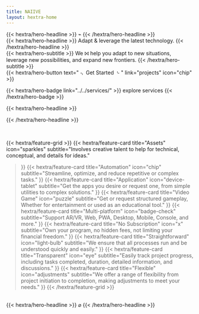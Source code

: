 ```yaml
---
title: NAIIVE
layout: hextra-home
---
```


<div class="mt-6 mb-6 .hero-center-title text-center">
{{< hextra/hero-headline >}}
⌁
{{< /hextra/hero-headline >}}
</div>

<div class="mt-6 mb-6 .hero-center-title text-center">
{{< hextra/hero-headline >}}
Adapt & leverage the latest technology.
{{< /hextra/hero-headline >}}
</div>

<div class="mb-12 text-center">
{{< hextra/hero-subtitle >}}
  We ⨝ help you adapt to new situations, leverage new possibilities, and expand new frontiers.
{{< /hextra/hero-subtitle >}}
</div>

<div class="mb-6 items-center">
{{< hextra/hero-button text=" ⌍ Get Started ⌎ " link="projects" icon="chip" >}}
</div>

{{< hextra/hero-badge link="../../services/" >}}
explore services
{{< /hextra/hero-badge >}}

<div class="mt-6 mb-6 .hero-center-title text-center">
{{< hextra/hero-headline >}}

{{< /hextra/hero-headline >}}
</div>

<br>

{{< hextra/feature-grid >}}
  {{< hextra/feature-card
    title="Assets"
    icon="sparkles"
    subtitle="Involves creative talent to help for technical, conceptual, and details for ideas."
  >}}
  {{< hextra/feature-card
    title="Automation"
    icon="chip"
    subtitle="Streamline, optimize, and reduce repetitive or complex tasks."
  >}}
  {{< hextra/feature-card
    title="Application"
    icon="device-tablet"
    subtitle="Get the apps you desire or request one, from simple utilities to complex solutions."
  >}}
  {{< hextra/feature-card
    title="Video Game"
    icon="puzzle"
    subtitle="Get or request structured gameplay, Whether for entertainment or used as an educational tool."
  >}}
  {{< hextra/feature-card
    title="Multi-platform"
    icon="badge-check"
    subtitle="Support AR/VR, Web, PWA, Desktop, Mobile, Console, and more."
  >}}
  {{< hextra/feature-card
    title="No Subscription"
    icon="x"
    subtitle="Own your program, no hidden fees, not limiting your financial freedom."
  >}}
  {{< hextra/feature-card
      title="Straightforward"
      icon="light-bulb"
      subtitle="We ensure that all processes run and be understood quickly and easily."
  >}}
  {{< hextra/feature-card
    title="Transparent"
    icon="eye"
    subtitle="Easily track project progress, including tasks completed, duration, detailed information, and discussions."
  >}}
  {{< hextra/feature-card
    title="Flexible"
    icon="adjustments"
    subtitle="We offer a range of flexibility from project initiation to completion, making adjustments to meet your needs."
  >}}
{{< /hextra/feature-grid >}}

<br>

<div class="mt-6 mb-6 .hero-center-title text-center">
{{< hextra/hero-headline >}}
⌀
{{< /hextra/hero-headline >}}
</div>
